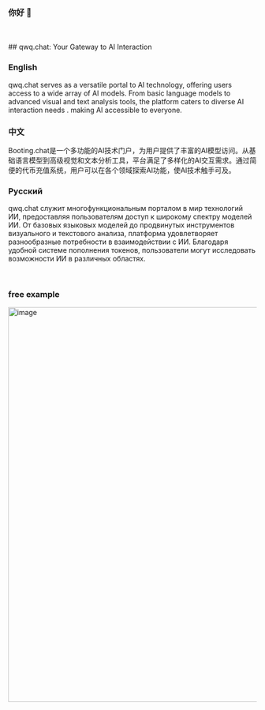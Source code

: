 ### 你好 👋
<br>
<br>
## qwq.chat: Your Gateway to AI Interaction

### English
qwq.chat serves as a versatile portal to AI technology, offering users access to a wide array of AI models. From basic language models to advanced visual and text analysis tools, the platform caters to diverse AI interaction needs . making AI accessible to everyone.

### 中文
Booting.chat是一个多功能的AI技术门户，为用户提供了丰富的AI模型访问。从基础语言模型到高级视觉和文本分析工具，平台满足了多样化的AI交互需求。通过简便的代币充值系统，用户可以在各个领域探索AI功能，使AI技术触手可及。

### Русский
qwq.chat служит многофункциональным порталом в мир технологий ИИ, предоставляя пользователям доступ к широкому спектру моделей ИИ. От базовых языковых моделей до продвинутых инструментов визуального и текстового анализа, платформа удовлетворяет разнообразные потребности в взаимодействии с ИИ. Благодаря удобной системе пополнения токенов, пользователи могут исследовать возможности ИИ в различных областях.

<br>

### free example

<img width="800" hight="600"  alt="image" src="https://github.com/user-attachments/assets/2a8f42f6-cd51-4231-aac5-2275abcf07a1" />




<!-- [![uk-wakatime stats](https://github-readme-stats.vercel.app/api/wakatime?username=uk0&layout=compact)]() -->
